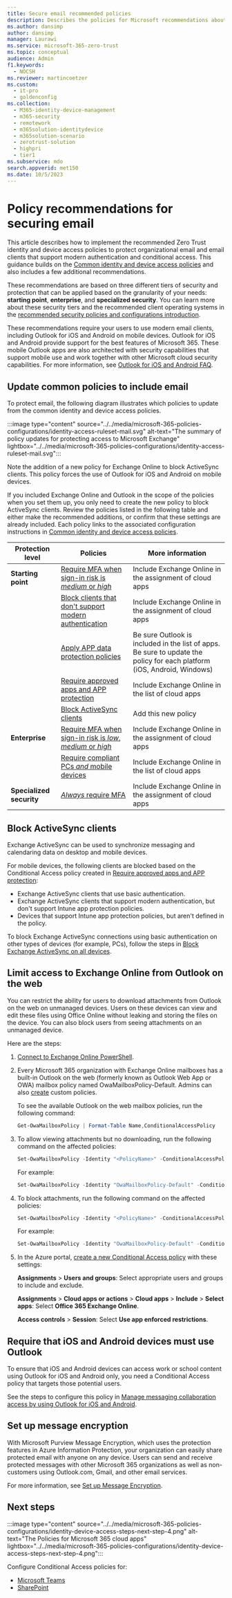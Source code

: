 ```yaml
---
title: Secure email recommended policies
description: Describes the policies for Microsoft recommendations about how to apply email policies and configurations.
ms.author: dansimp
author: dansimp
manager: Laurawi
ms.service: microsoft-365-zero-trust
ms.topic: conceptual
audience: Admin
f1.keywords: 
  - NOCSH
ms.reviewer: martincoetzer
ms.custom: 
  - it-pro
  - goldenconfig
ms.collection: 
  - M365-identity-device-management
  - m365-security
  - remotework
  - m365solution-identitydevice
  - m365solution-scenario
  - zerotrust-solution
  - highpri
  - tier1
ms.subservice: mdo
search.appverid: met150
ms.date: 10/5/2023
---
```


# Policy recommendations for securing email

This article describes how to implement the recommended Zero Trust identity and device access policies to protect organizational email and email clients that support modern authentication and conditional access. This guidance builds on the [Common identity and device access policies](zero-trust-identity-device-access-policies-common.md) and also includes a few additional recommendations.

These recommendations are based on three different tiers of security and protection that can be applied based on the granularity of your needs: **starting point**, **enterprise**, and **specialized security**. You can learn more about these security tiers and the recommended client operating systems in the [recommended security policies and configurations introduction](zero-trust-identity-device-access-policies-overview.md).

These recommendations require your users to use modern email clients, including Outlook for iOS and Android on mobile devices. Outlook for iOS and Android provide support for the best features of Microsoft 365. These mobile Outlook apps are also architected with security capabilities that support mobile use and work together with other Microsoft cloud security capabilities. For more information, see [Outlook for iOS and Android FAQ](/exchange/clients-and-mobile-in-exchange-online/outlook-for-ios-and-android/outlook-for-ios-and-android-faq).

## Update common policies to include email

To protect email, the following diagram illustrates which policies to update from the common identity and device access policies.

:::image type="content" source="../../media/microsoft-365-policies-configurations/identity-access-ruleset-mail.svg" alt-text="The summary of policy updates for protecting access to Microsoft Exchange" lightbox="../../media/microsoft-365-policies-configurations/identity-access-ruleset-mail.svg":::

Note the addition of a new policy for Exchange Online to block ActiveSync clients. This policy forces the use of Outlook for iOS and Android on mobile devices.

If you included Exchange Online and Outlook in the scope of the policies when you set them up, you only need to create the new policy to block ActiveSync clients. Review the policies listed in the following table and either make the recommended additions, or confirm that these settings are already included. Each policy links to the associated configuration instructions in [Common identity and device access policies](zero-trust-identity-device-access-policies-common.md).

|Protection level|Policies|More information|
|---|---|---|
|**Starting point**|[Require MFA when sign-in risk is *medium* or *high*](zero-trust-identity-device-access-policies-common.md#require-mfa-based-on-sign-in-risk)|Include Exchange Online in the assignment of cloud apps|
||[Block clients that don't support modern authentication](zero-trust-identity-device-access-policies-common.md#block-clients-that-dont-support-multifactor-authentication)|Include Exchange Online in the assignment of cloud apps|
||[Apply APP data protection policies](zero-trust-identity-device-access-policies-common.md#app-protection-policies)|Be sure Outlook is included in the list of apps. Be sure to update the policy for each platform (iOS, Android, Windows)|
||[Require approved apps and APP protection](zero-trust-identity-device-access-policies-common.md#require-approved-apps-and-app-protection-policies)|Include Exchange Online in the list of cloud apps|
||[Block ActiveSync clients](#block-activesync-clients)|Add this new policy|
|**Enterprise**|[Require MFA when sign-in risk is *low*, *medium* or *high*](zero-trust-identity-device-access-policies-common.md#require-mfa-based-on-sign-in-risk)|Include Exchange Online in the assignment of cloud apps|
||[Require compliant PCs *and* mobile devices](zero-trust-identity-device-access-policies-common.md#require-compliant-pcs-and-mobile-devices)|Include Exchange Online in the list of cloud apps|
|**Specialized security**|[*Always* require MFA](zero-trust-identity-device-access-policies-common.md#require-mfa-based-on-sign-in-risk)|Include Exchange Online in the assignment of cloud apps|

## Block ActiveSync clients

Exchange ActiveSync can be used to synchronize messaging and calendaring data on desktop and mobile devices.

For mobile devices, the following clients are blocked based on the Conditional Access policy created in [Require approved apps and APP protection](zero-trust-identity-device-access-policies-common.md#require-approved-apps-and-app-protection-policies):

- Exchange ActiveSync clients that use basic authentication.
- Exchange ActiveSync clients that support modern authentication, but don't support Intune app protection policies.
- Devices that support Intune app protection policies, but aren't defined in the policy.

To block Exchange ActiveSync connections using basic authentication on other types of devices (for example, PCs), follow the steps in [Block Exchange ActiveSync on all devices](/azure/active-directory/conditional-access/howto-policy-approved-app-or-app-protection#block-exchange-activesync-on-all-devices).

## Limit access to Exchange Online from Outlook on the web

You can restrict the ability for users to download attachments from Outlook on the web on unmanaged devices. Users on these devices can view and edit these files using Office Online without leaking and storing the files on the device. You can also block users from seeing attachments on an unmanaged device.

Here are the steps:

1. [Connect to Exchange Online PowerShell](/powershell/exchange/exchange-online/connect-to-exchange-online-powershell/connect-to-exchange-online-powershell).

2. Every Microsoft 365 organization with Exchange Online mailboxes has a built-in Outlook on the web (formerly known as Outlook Web App or OWA) mailbox policy named OwaMailboxPolicy-Default. Admins can also [create](/exchange/clients-and-mobile-in-exchange-online/outlook-on-the-web/create-outlook-web-app-mailbox-policy) custom policies.

   To see the available Outlook on the web mailbox policies, run the following command:

   ```powershell
   Get-OwaMailboxPolicy | Format-Table Name,ConditionalAccessPolicy
   ```
   
3. To allow viewing attachments but no downloading, run the following command on the affected policies:

   ```powershell
   Set-OwaMailboxPolicy -Identity "<PolicyName>" -ConditionalAccessPolicy ReadOnly
   ```

   For example:

   ```powershell
   Set-OwaMailboxPolicy -Identity "OwaMailboxPolicy-Default" -ConditionalAccessPolicy ReadOnly
   ```

4. To block attachments, run the following command on the affected policies:

   ```powershell
   Set-OwaMailboxPolicy -Identity "<PolicyName>" -ConditionalAccessPolicy ReadOnlyPlusAttachmentsBlocked
   ```

   For example:

   ```powershell
   Set-OwaMailboxPolicy -Identity "OwaMailboxPolicy-Default" -ConditionalAccessPolicy ReadOnlyPlusAttachmentsBlocked
   ```

5. In the Azure portal, [create a new Conditional Access policy](/azure/active-directory/conditional-access/concept-conditional-access-policies) with these settings:

   **Assignments** \> **Users and groups**: Select appropriate users and groups to include and exclude.

   **Assignments** \> **Cloud apps or actions** \> **Cloud apps** \> **Include** \> **Select apps**: Select **Office 365 Exchange Online**.

   **Access controls** \> **Session**: Select **Use app enforced restrictions**.

## Require that iOS and Android devices must use Outlook

To ensure that iOS and Android devices can access work or school content using Outlook for iOS and Android only, you need a Conditional Access policy that targets those potential users.

See the steps to configure this policy in [Manage messaging collaboration access by using Outlook for iOS and Android](/mem/intune/apps/app-configuration-policies-outlook#apply-conditional-access).

## Set up message encryption

With Microsoft Purview Message Encryption, which uses the protection features in Azure Information Protection, your organization can easily share protected email with anyone on any device. Users can send and receive protected messages with other Microsoft 365 organizations as well as non-customers using Outlook.com, Gmail, and other email services.

For more information, see [Set up Message Encryption](/purview/set-up-new-message-encryption-capabilities).

## Next steps

:::image type="content" source="../../media/microsoft-365-policies-configurations/identity-device-access-steps-next-step-4.png" alt-text="The Policies for Microsoft 365 cloud apps" lightbox="../../media/microsoft-365-policies-configurations/identity-device-access-steps-next-step-4.png":::

Configure Conditional Access policies for:

- [Microsoft Teams](zero-trust-identity-device-access-policies-teams.md)
- [SharePoint](zero-trust-identity-device-access-policies-sharepoint.md)
